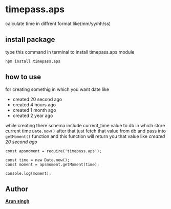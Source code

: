 # timepass.aps

calculate time in diffrent format like(mm/yy/hh/ss)

## install package

type this command in terminal to install timepass.aps module

`npm install timepass.aps`

## how to use

for creating somethig in which you want date like 
- created 20 second ago
- created 4 hours ago
- created 1 month ago
- created 2 year ago

while creating there schema include current_time value to db in which store current time `Date.now()`
after that just fetch that value from db and pass into `getMoment()` function and this function will return 
you that value like *created 20 second ago*

```
const apsmoment = require('timepass.aps');

const time = new Date.now();
const moment = apsmoment.getMoment(time);

console.log(moment);
```

## Author

[**Arun singh**](http://github.com/arunsingh28)


